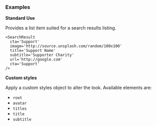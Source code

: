 ### Examples

**Standard Use**

Provides a list item suited for a search results listing.

```
<SearchResult
  cta='Support'
  image='http://source.unsplash.com/random/100x100'
  title='Support Name'
  subtitle='Supporter Charity'
  url='http://google.com'
  cta='Support'
/>
```

**Custom styles**

Apply a custom styles object to alter the look. Available elements are:

- `root`
- `avatar`
- `titles`
- `title`
- `subtitle`
